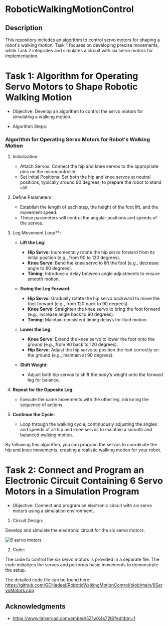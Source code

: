 # RoboticWalkingMotionControl

## Description
This repository includes an algorithm to control servo motors for shaping a robot's walking motion. Task 1 focuses on developing precise movements, while Task 2 integrates and simulates a circuit with six servo motors for implementation.

# Task 1: Algorithm for Operating Servo Motors to Shape Robotic Walking Motion
* Objective: Develop an algorithm to control the servo motors for simulating a walking motion.

* Algorithm Steps:
  

### Algorithm for Operating Servo Motors for Robot's Walking Motion
1. Initialization:
   * Attach Servos: Connect the hip and knee servos to the appropriate pins on the microcontroller.
   * Set Initial Positions: Set both the hip and knee servos at neutral positions, typically around 90 degrees, to prepare the robot to stand still.

2. Define Parameters:
   - Establish the length of each step, the height of the foot lift, and the movement speed.
   - These parameters will control the angular positions and speeds of the servos.

3. Leg Movement Loop**:
   - **Lift the Leg**:
     - **Hip Servo**: Incrementally rotate the hip servo forward from its initial position (e.g., from 90 to 120 degrees).
     - **Knee Servo**: Bend the knee servo to lift the foot (e.g., decrease angle to 60 degrees).
     - **Timing**: Introduce a delay between angle adjustments to ensure smooth motion.

   - **Swing the Leg Forward**:
     - **Hip Servo**: Gradually rotate the hip servo backward to move the foot forward (e.g., from 120 back to 90 degrees).
     - **Knee Servo**: Straighten the knee servo to bring the foot forward (e.g., increase angle back to 90 degrees).
     - **Timing**: Maintain consistent timing delays for fluid motion.

   - **Lower the Leg**:
     - **Knee Servo**: Extend the knee servo to lower the foot onto the ground (e.g., from 90 back to 120 degrees).
     - **Hip Servo**: Adjust the hip servo to position the foot correctly on the ground (e.g., maintain at 90 degrees).

   - **Shift Weight**:
     - Adjust both hip servos to shift the body’s weight onto the forward leg for balance.

4. **Repeat for the Opposite Leg**:
   - Execute the same movements with the other leg, mirroring the sequence of actions.

5. **Continue the Cycle**:
   - Loop through the walking cycle, continuously adjusting the angles and speeds of all hip and knee servos to maintain a smooth and balanced walking motion.

By following this algorithm, you can program the servos to coordinate the hip and knee movements, creating a realistic walking motion for your robot.


# Task 2: Connect and Program an Electronic Circuit Containing 6 Servo Motors in a Simulation Program

* Objective: Connect and program an electronic circuit with six servo motors using a simulation environment.

1. Circuit Design:
   
Develop and simulate the electronic circuit for the six servo motors.

![6 servo motors](https://github.com/GDHadeel/RoboticWalkingMotionControl/assets/126657301/825dc10a-9be9-41ea-af0d-a68f8ddc271a)

2. Code:
   
The code to control the six servo motors is provided in a separate file. The code initializes the servos and performs basic movements to demonstrate the setup.

The detailed code file can be found here: https://github.com/GDHadeel/RoboticWalkingMotionControl/blob/main/6ServoMotors.cpp

## Acknowledgments

* https://www.tinkercad.com/embed/5Z1wX4s72l8?editbtn=1





